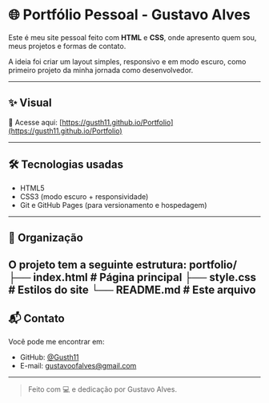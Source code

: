 # 🌐 Portfólio Pessoal - Gustavo Alves

Este é meu site pessoal feito com **HTML** e **CSS**, onde apresento quem sou, meus projetos e formas de contato.

A ideia foi criar um layout simples, responsivo e em modo escuro, como primeiro projeto da minha jornada como desenvolvedor.

---

## ✨ Visual

🔗 Acesse aqui: [https://gusth11.github.io/Portfolio](https://gusth11.github.io/Portfolio)

---

## 🛠️ Tecnologias usadas

- HTML5
- CSS3 (modo escuro + responsividade)
- Git e GitHub Pages (para versionamento e hospedagem)

---

## 📁 Organização

O projeto tem a seguinte estrutura:
portfolio/
├── index.html # Página principal
├── style.css # Estilos do site
└── README.md # Este arquivo
---

## 📬 Contato

Você pode me encontrar em:

- GitHub: [@Gusth11](https://github.com/Gusth11)
- E-mail: gustavoofalves@gmail.com

---

> Feito com 💻 e dedicação por Gustavo Alves.
